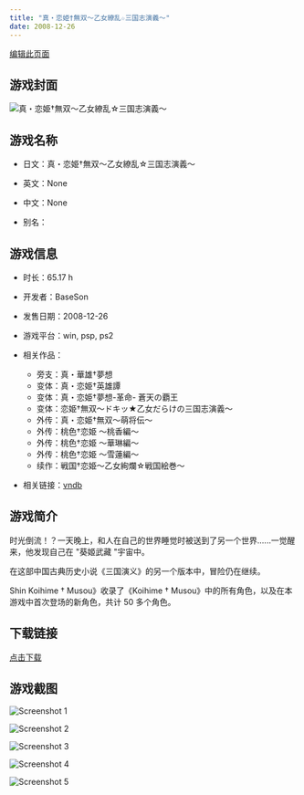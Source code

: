 ```yaml
---
title: "真・恋姫†無双～乙女繚乱☆三国志演義～"
date: 2008-12-26
---
```

[编辑此页面](https://github.com/ACG-3/ADV3-source/blob/main/source/_posts/games/%E7%9C%9F%E3%83%BB%E6%81%8B%E5%A7%AB%E2%80%A0%E7%84%A1%E5%8F%8C%EF%BD%9E%E4%B9%99%E5%A5%B3%E7%B9%9A%E4%B9%B1%E2%98%86%E4%B8%89%E5%9B%BD%E5%BF%97%E6%BC%94%E7%BE%A9%EF%BD%9E.md)

## 游戏封面

![真・恋姫†無双～乙女繚乱☆三国志演義～](https%3A//pan.timero.xyz/onedrive/img_lib_001/%E7%9C%9F%E3%83%BB%E6%81%8B%E5%A7%AB%E2%80%A0%E7%84%A1%E5%8F%8C%EF%BD%9E%E4%B9%99%E5%A5%B3%E7%B9%9A%E4%B9%B1%E2%98%86%E4%B8%89%E5%9B%BD%E5%BF%97%E6%BC%94%E7%BE%A9%EF%BD%9E_cover.avif)


## 游戏名称

- 日文：真・恋姫†無双～乙女繚乱☆三国志演義～
- 英文：None
- 中文：None

- 别名：


## 游戏信息

- 时长：65.17 h
- 开发者：BaseSon
- 发售日期：2008-12-26
- 游戏平台：win, psp, ps2
- 相关作品：
   - 旁支：真・華雄†夢想
   - 变体：真・恋姫†英雄譚
   - 变体：真・恋姫†夢想-革命- 蒼天の覇王
   - 变体：恋姫†無双～ドキッ★乙女だらけの三国志演義～
   - 外传：真・恋姫†無双～萌将伝～
   - 外传：桃色†恋姫 ～桃香編～
   - 外传：桃色†恋姫 ～華琳編～
   - 外传：桃色†恋姫 ～雪蓮編～
   - 续作：戦国†恋姫～乙女絢爛☆戦国絵巻～

- 相关链接：[vndb](https://vndb.org/v1967)


## 游戏简介

时光倒流！？一天晚上，和人在自己的世界睡觉时被送到了另一个世界......一觉醒来，他发现自己在 "葵姬武藏 "宇宙中。

在这部中国古典历史小说《三国演义》的另一个版本中，冒险仍在继续。

Shin Koihime † Musou》收录了《Koihime † Musou》中的所有角色，以及在本游戏中首次登场的新角色，共计 50 多个角色。


## 下载链接

[点击下载](https://pan.timero.xyz/onedrive/adv_lib_001/%E7%9C%9F%E3%83%BB%E6%81%8B%E5%A7%AB%E2%80%A0%E7%84%A1%E5%8F%8C%EF%BD%9E%E4%B9%99%E5%A5%B3%E7%B9%9A%E4%B9%B1%E2%98%86%E4%B8%89%E5%9B%BD%E5%BF%97%E6%BC%94%E7%BE%A9%EF%BD%9E)


## 游戏截图


![Screenshot 1](https%3A//pan.timero.xyz/onedrive/img_lib_001/%E7%9C%9F%E3%83%BB%E6%81%8B%E5%A7%AB%E2%80%A0%E7%84%A1%E5%8F%8C%EF%BD%9E%E4%B9%99%E5%A5%B3%E7%B9%9A%E4%B9%B1%E2%98%86%E4%B8%89%E5%9B%BD%E5%BF%97%E6%BC%94%E7%BE%A9%EF%BD%9E_Screenshot_1.avif)

![Screenshot 2](https%3A//pan.timero.xyz/onedrive/img_lib_001/%E7%9C%9F%E3%83%BB%E6%81%8B%E5%A7%AB%E2%80%A0%E7%84%A1%E5%8F%8C%EF%BD%9E%E4%B9%99%E5%A5%B3%E7%B9%9A%E4%B9%B1%E2%98%86%E4%B8%89%E5%9B%BD%E5%BF%97%E6%BC%94%E7%BE%A9%EF%BD%9E_Screenshot_2.avif)

![Screenshot 3](https%3A//pan.timero.xyz/onedrive/img_lib_001/%E7%9C%9F%E3%83%BB%E6%81%8B%E5%A7%AB%E2%80%A0%E7%84%A1%E5%8F%8C%EF%BD%9E%E4%B9%99%E5%A5%B3%E7%B9%9A%E4%B9%B1%E2%98%86%E4%B8%89%E5%9B%BD%E5%BF%97%E6%BC%94%E7%BE%A9%EF%BD%9E_Screenshot_3.avif)

![Screenshot 4](https%3A//pan.timero.xyz/onedrive/img_lib_001/%E7%9C%9F%E3%83%BB%E6%81%8B%E5%A7%AB%E2%80%A0%E7%84%A1%E5%8F%8C%EF%BD%9E%E4%B9%99%E5%A5%B3%E7%B9%9A%E4%B9%B1%E2%98%86%E4%B8%89%E5%9B%BD%E5%BF%97%E6%BC%94%E7%BE%A9%EF%BD%9E_Screenshot_4.avif)

![Screenshot 5](https%3A//pan.timero.xyz/onedrive/img_lib_001/%E7%9C%9F%E3%83%BB%E6%81%8B%E5%A7%AB%E2%80%A0%E7%84%A1%E5%8F%8C%EF%BD%9E%E4%B9%99%E5%A5%B3%E7%B9%9A%E4%B9%B1%E2%98%86%E4%B8%89%E5%9B%BD%E5%BF%97%E6%BC%94%E7%BE%A9%EF%BD%9E_Screenshot_5.avif)

